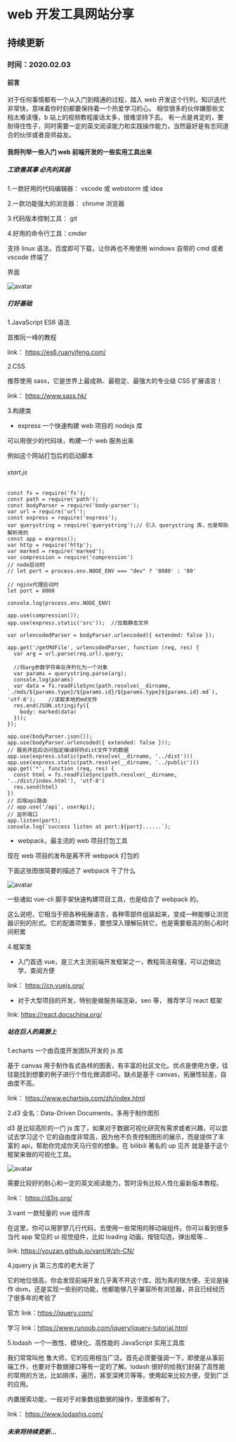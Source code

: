 # web 开发工具网站分享

## 持续更新

### 时间：**2020.02.03**

#### 前言

对于任何事情都有一个从入门到精通的过程，踏入 web 开发这个行列，知识迭代非常快，意味着你时刻都要保持着一个热爱学习的心。
相信很多的伙伴嫌那些文档太难读懂，b 站上的视频教程废话太多，很难坚持下去。
有一点是肯定的，要耐得住性子，同时需要一定的英文阅读能力和实践操作能力，当然最好是有志同道合的伙伴或者良师益友。

#### 我将列举一些入门 web 前端开发的一些实用工具出来

##### **工欲善其事 必先利其器**

1.一款好用的代码编辑器： vscode 或 webstorm 或 idea

2.一款功能强大的浏览器： chrome 浏览器

3.代码版本控制工具： git

4.好用的命令行工具：cmder

支持 linux 语法，百度即可下载，让你再也不用使用 windows 自带的 cmd 或者 vscode 终端了

界面

![avatar](../../../mds/tech/4/cmder.jpg)

##### **打好基础**

1.JavaScript ES6 语法

首推阮一峰的教程

link： https://es6.ruanyifeng.com/

2.CSS

推荐使用 sass，它是世界上最成熟、最稳定、最强大的专业级 CSS 扩展语言！

link： https://www.sass.hk/

3.构建类

- express 一个快速构建 web 项目的 nodejs 库

可以用很少的代码块，构建一个 web 服务出来

例如这个网站打包后的启动脚本

###### start.js

```
const fs = require('fs');
const path = require('path');
const bodyParser = require('body-parser');
var url = require('url');
const express = require('express');
var querystring = require('querystring');// 引入 querystring 库，也是帮助解析用的
const app = express();
var http = require('http');
var marked = require('marked');
var compression = require('compression')
// node启动时
// let port = process.env.NODE_ENV === "dev" ? '8080' : '80'

// nginx代理启动时
let port = 8080

console.log(process.env.NODE_ENV)

app.use(compression());
app.use(express.static('src'));  //加载静态文件

var urlencodedParser = bodyParser.urlencoded({ extended: false });

app.get('/getMdFile', urlencodedParser, function (req, res) {
  var arg = url.parse(req.url).query;

  //将arg参数字符串反序列化为一个对象
  var params = querystring.parse(arg);
  console.log(params)
  var data = fs.readFileSync(path.resolve(__dirname, `./mds/${params.type}/${params.id}/${params.type}${params.id}.md`), 'utf-8');    //读取本地的md文件
  res.end(JSON.stringify({
    body: marked(data)
  }));
});

app.use(bodyParser.json());
app.use(bodyParser.urlencoded({ extended: false }));
// 服务开启后访问指定编译好的dist文件下的数据
app.use(express.static(path.resolve(__dirname, '../dist')))
app.use(express.static(path.resolve(__dirname, '../public')))
app.get('*', function (req, res) {
  const html = fs.readFileSync(path.resolve(__dirname, '../dist/index.html'), 'utf-8')
  res.send(html)
})
// 后端api路由
// app.use('/api', userApi);
// 监听端口
app.listen(port);
console.log(`success listen at port:${port}......`);
```

- webpack，最主流的 web 项目打包工具

现在 web 项目的发布是离不开 webpack 打包的

下面这张图很简要的描述了 webpack 干了什么

![avatar](../../../mds/tech/4/webpack.jpg)

一些诸如 vue-cli 脚手架快速构建项目工具，也是结合了 webpack 的。

这么说吧，它相当于把各种拓展语言，各种零部件组装起来，变成一种能够让浏览器识别的形式。它的配置项繁多，要想深入理解玩转它，也是需要极高的耐心和时间积累

4.框架类

- 入门首选 vue，是三大主流前端开发框架之一，教程简洁易懂，可以边做边学，查阅方便

link： https://cn.vuejs.org/

- 对于大型项目的开发，特别是做服务端渲染，seo 等， 推荐学习 react 框架

link: https://react.docschina.org/

##### **站在巨人的肩膀上**

1.echarts 一个由百度开发团队开发的 js 库

基于 canvas 用于制作各式各样的图表，有丰富的社区文化。优点是使用方便，往往能找到想要的例子进行个性化微调即可。缺点是基于 canvas，拓展性较差，自由度不高。

link： https://www.echartsjs.com/zh/index.html

2.d3 全名：Data-Driven Documents，多用于制作图形

d3 是比较高阶的一门 js 库了，如果对于数据可视化研究有需求或者兴趣，可以尝试去学习这个 它的自由度非常高，因为他不负责控制图形的展示，而是提供了丰富的 api，帮助你完成你天马行空的想象。在 bilibili 著名的 up 见齐 就是基于这个框架来做的可视化工具。

![avatar](../../../mds/tech/4/见齐.jpg)

需要比较好的耐心和一定的英文阅读能力，暂时没有比较人性化最新版本教程。

link： https://d3js.org/

3.vant 一款轻量的 vue 组件库

在这里，你可以用寥寥几行代码，去使用一些常用的移动端组件。你可以看到很多当代 app 常见的 ui 视觉组件，比如 loading 动画，按钮勾选，弹出框等...

link: https://youzan.github.io/vant/#/zh-CN/

4.jquery js 第三方库的老大哥了

它的地位很高，你会发现前端开发几乎离不开这个库，因为真的很方便。无论是操作 dom，还是实现一些别的功能，他都能够几乎兼容所有浏览器，并且已经经历了很多年的考验了

官方 link：https://jquery.com/

学习 link：https://www.runoob.com/jquery/jquery-tutorial.html

5.lodash 一个一致性、模块化、高性能的 JavaScript 实用工具库

我们常常叫他 鲁大师，它的应用相当广泛。首先必须要强调一下，即使是从事前端工作，也要对于数据接口等有一定的了解。lodash 很好的给我们封装了高性能的常用的方法，比如排序，遍历，甚至深拷贝等等。使用起来比较方便，受到广泛的应用。

内置搜索功能，一般对于对象数组数据的操作，里面都有了。

link： https://www.lodashjs.com/

##### 未来将持续更新...
